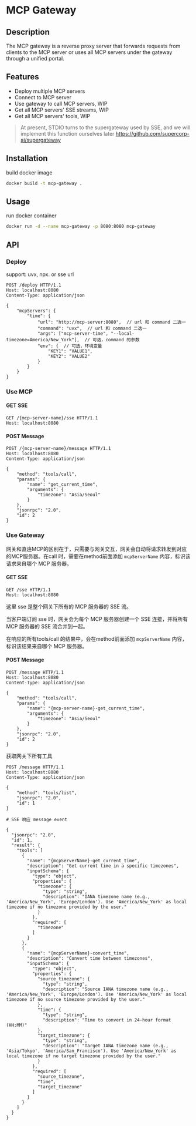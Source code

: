 # MCP Gateway

## Description

The MCP gateway is a reverse proxy server that forwards requests from clients to the MCP server or uses all MCP servers under the gateway through a unified portal.

## Features

- Deploy multiple MCP servers
- Connect to MCP server
- Use gateway to call MCP servers, WIP
- Get all MCP servers' SSE streams, WIP
- Get all MCP servers' tools, WIP

> At present, STDIO turns to the supergateway used by SSE, and we will implement this function ourselves later
https://github.com/supercorp-ai/supergateway

## Installation

build docker image

```bash
docker build -t mcp-gateway .
```

## Usage

run docker container

```bash
docker run -d --name mcp-gateway -p 8080:8080 mcp-gateway
```

## API

### Deploy

support: uvx, npx. or sse url
```http
POST /deploy HTTP/1.1
Host: localhost:8080
Content-Type: application/json

{
    "mcpServers": {
        "time": {
            "url": "http://mcp-server:8080",  // url 和 command 二选一
            "command": "uvx",  // url 和 command 二选一
            "args": ["mcp-server-time", "--local-timezone=America/New_York"],  // 可选，command 的参数
            "env": {  // 可选，环境变量
                "KEY1": "VALUE1",
                "KEY2": "VALUE2"
            }
        }
    }
}
```

### Use MCP

#### GET SSE

```http
GET /{mcp-server-name}/sse HTTP/1.1
Host: localhost:8080
```

#### POST Message

```http
POST /{mcp-server-name}/message HTTP/1.1
Host: localhost:8080
Content-Type: application/json

{
    "method": "tools/call",
    "params": {
        "name": "get_current_time",
        "arguments": {
            "timezone": "Asia/Seoul"
        }
    },
    "jsonrpc": "2.0",
    "id": 2
}
```

### Use Gateway

网关和直连MCP的区别在于，只需要与网关交互，网关会自动将请求转发到对应的MCP服务器。在call 时，需要在method前面添加 `mcpServerName` 内容，标识该请求来自哪个 MCP 服务器。

#### GET SSE

```http
GET /sse HTTP/1.1
Host: localhost:8080
```

这里 sse 是整个网关下所有的 MCP 服务器的 SSE 流。

当客户端订阅 sse 时，网关会为每个 MCP 服务器创建一个 SSE 连接，并将所有 MCP 服务器的 SSE 流合并到一起。

在响应的所有tools/call 的结果中，会在method前面添加 `mcpServerName` 内容，标识该结果来自哪个 MCP 服务器。

#### POST Message

```http
POST /message HTTP/1.1
Host: localhost:8080
Content-Type: application/json

{
    "method": "tools/call",
    "params": {
        "name": "{mcp-server-name}-get_current_time",
        "arguments": {
            "timezone": "Asia/Seoul"
        }
    },
    "jsonrpc": "2.0",
    "id": 2
}
```

获取网关下所有工具

```http
POST /message HTTP/1.1
Host: localhost:8080
Content-Type: application/json

{
    "method": "tools/list",
    "jsonrpc": "2.0",
    "id": 1
}

# SSE 响应 message event

{
  "jsonrpc": "2.0",
  "id": 1,
  "result": {
    "tools": [
      {
        "name": "{mcpServerName}-get_current_time",
        "description": "Get current time in a specific timezones",
        "inputSchema": {
          "type": "object",
          "properties": {
            "timezone": {
              "type": "string",
              "description": "IANA timezone name (e.g., 'America/New_York', 'Europe/London'). Use 'America/New_York' as local timezone if no timezone provided by the user."
            }
          },
          "required": [
            "timezone"
          ]
        }
      },
      {
        "name": "{mcpServerName}-convert_time",
        "description": "Convert time between timezones",
        "inputSchema": {
          "type": "object",
          "properties": {
            "source_timezone": {
              "type": "string",
              "description": "Source IANA timezone name (e.g., 'America/New_York', 'Europe/London'). Use 'America/New_York' as local timezone if no source timezone provided by the user."
            },
            "time": {
              "type": "string",
              "description": "Time to convert in 24-hour format (HH:MM)"
            },
            "target_timezone": {
              "type": "string",
              "description": "Target IANA timezone name (e.g., 'Asia/Tokyo', 'America/San_Francisco'). Use 'America/New_York' as local timezone if no target timezone provided by the user."
            }
          },
          "required": [
            "source_timezone",
            "time",
            "target_timezone"
          ]
        }
      }
    ]
  }
}
```

